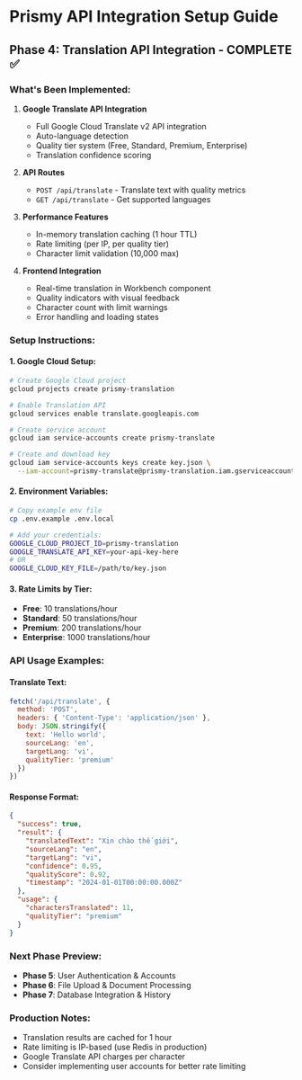 # Prismy API Integration Setup Guide

## Phase 4: Translation API Integration - COMPLETE ✅

### What's Been Implemented:

1. **Google Translate API Integration**
   - Full Google Cloud Translate v2 API integration
   - Auto-language detection
   - Quality tier system (Free, Standard, Premium, Enterprise)
   - Translation confidence scoring

2. **API Routes**
   - `POST /api/translate` - Translate text with quality metrics
   - `GET /api/translate` - Get supported languages

3. **Performance Features**
   - In-memory translation caching (1 hour TTL)
   - Rate limiting (per IP, per quality tier)
   - Character limit validation (10,000 max)

4. **Frontend Integration**
   - Real-time translation in Workbench component
   - Quality indicators with visual feedback
   - Character count with limit warnings
   - Error handling and loading states

### Setup Instructions:

#### 1. Google Cloud Setup:
```bash
# Create Google Cloud project
gcloud projects create prismy-translation

# Enable Translation API
gcloud services enable translate.googleapis.com

# Create service account
gcloud iam service-accounts create prismy-translate

# Create and download key
gcloud iam service-accounts keys create key.json \
  --iam-account=prismy-translate@prismy-translation.iam.gserviceaccount.com
```

#### 2. Environment Variables:
```bash
# Copy example env file
cp .env.example .env.local

# Add your credentials:
GOOGLE_CLOUD_PROJECT_ID=prismy-translation
GOOGLE_TRANSLATE_API_KEY=your-api-key-here
# OR
GOOGLE_CLOUD_KEY_FILE=/path/to/key.json
```

#### 3. Rate Limits by Tier:
- **Free**: 10 translations/hour
- **Standard**: 50 translations/hour  
- **Premium**: 200 translations/hour
- **Enterprise**: 1000 translations/hour

### API Usage Examples:

#### Translate Text:
```javascript
fetch('/api/translate', {
  method: 'POST',
  headers: { 'Content-Type': 'application/json' },
  body: JSON.stringify({
    text: 'Hello world',
    sourceLang: 'en',
    targetLang: 'vi',
    qualityTier: 'premium'
  })
})
```

#### Response Format:
```json
{
  "success": true,
  "result": {
    "translatedText": "Xin chào thế giới",
    "sourceLang": "en",
    "targetLang": "vi",
    "confidence": 0.95,
    "qualityScore": 0.92,
    "timestamp": "2024-01-01T00:00:00.000Z"
  },
  "usage": {
    "charactersTranslated": 11,
    "qualityTier": "premium"
  }
}
```

### Next Phase Preview:
- **Phase 5**: User Authentication & Accounts
- **Phase 6**: File Upload & Document Processing
- **Phase 7**: Database Integration & History

### Production Notes:
- Translation results are cached for 1 hour
- Rate limiting is IP-based (use Redis in production)
- Google Translate API charges per character
- Consider implementing user accounts for better rate limiting